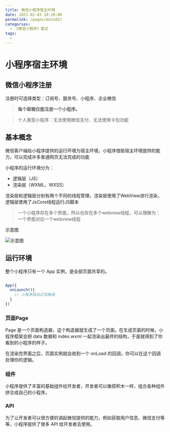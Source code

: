 ```yaml
---
title: 微信小程序宿主环境
date: 2021-02-03 18:20:00
permalink: /pages/mini02/
categories:
  - 《微信小程序》笔记
tags:
  -
---
```

# 小程序宿主环境

## 微信小程序注册

注册时可选择类型：订阅号、服务号、小程序、企业微信

> **每个邮箱仅能注册一个小程序。**

> 个人类型小程序：无法使用微信支付、无法使用卡包功能

## 基本概念

微信客户端给小程序提供的运行环境为宿主环境，小程序借助宿主环境提供的能力，可以完成许多普通网页无法完成的功能

小程序的运行环境分为：
 * 逻辑层（JS）
 * 渲染层（WXML、WXSS）

渲染层和逻辑层分别有两个不同的线程管理，渲染层使用了WebView进行渲染，逻辑层使用了JsCore线程运行JS脚本

> 一个小程序存在多个界面，所以也存在多个webview线程，可以理解为：一个界面对应一个webview线程

示意图

![示意图](https://res.wx.qq.com/wxdoc/dist/assets/img/4-1.ad156d1c.png)

## 运行环境

整个小程序只有一个 App 实例，是全部页面共享的。

```javascript

App({
  onLaunch(){
    // 小程序启动之后触发
  }
})

```

### 页面Page

Page 是一个页面构造器，这个构造器就生成了一个页面。在生成页面的时候，小程序框架会把 data 数据和 index.wxml 一起渲染出最终的结构，于是就得到了你看到的小程序的样子。

在渲染完界面之后，页面实例就会收到一个 onLoad 的回调，你可以在这个回调处理你的逻辑。

### 组件

小程序提供了丰富的基础组件给开发者，开发者可以像搭积木一样，组合各种组件拼合成自己的小程序。

### API

为了让开发者可以很方便的调起微信提供的能力，例如获取用户信息、微信支付等等，小程序提供了很多 API 给开发者去使用。

